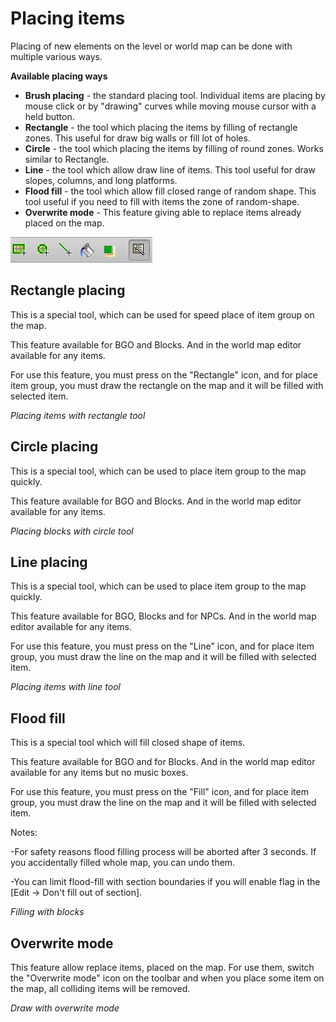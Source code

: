 # Placing items

Placing of new elements on the level or world map can be done with multiple various ways.

**Available placing ways**
- **Brush placing** - the standard placing tool. Individual items are placing
by mouse click or by "drawing" curves while moving mouse cursor with a held
button.
- **Rectangle** - the tool which placing the items by filling of rectangle
zones. This useful for draw big walls or fill lot of holes.
- **Circle** - the tool which placing the items by filling of round zones.
Works similar to Rectangle.
- **Line** - the tool which allow draw line of items. This tool useful for
draw slopes, columns, and long platforms.
- **Flood fill** - the tool which allow fill closed range of random shape.
This tool useful if you need to fill with items the zone of random-shape.
- **Overwrite mode** - This feature giving able to replace items already
placed on the map.


![PI](screenshots/LevelEditing/Items/PlacingTools.png)


## Rectangle placing

This is a special tool, which can be used for speed place of item group
on the map.

This feature available for BGO and Blocks. And in the world map editor
available for any items.

For use this feature, you must press on the "Rectangle" icon, and for
place item group, you must draw the rectangle on the map and it will be
filled with selected item.

_Placing items with rectangle tool_

<ImageZoom
  alt="demo-place-rect"
  url="demos/demo-place-rect.gif"
  width="200px"
  :border="true"
/>


## Circle placing

This is a special tool, which can be used to place item group to the
map quickly.

This feature available for BGO and Blocks. And in the world map editor
available for any items.

_Placing blocks with circle tool_

<ImageZoom
  alt="demo-place-circle"
  url="demos/demo-place-circle.gif"
  width="200px"
  :border="true"
/>


## Line placing

This is a special tool, which can be used to place item group to the
map quickly.

This feature available for BGO, Blocks and for NPCs. And in the world
map editor available for any items.

For use this feature, you must press on the "Line" icon, and for place
item group, you must draw the line on the map and it will be filled with
selected item.

_Placing items with line tool_

<ImageZoom
  alt="demo-place-line"
  url="demos/demo-place-line.gif"
  width="200px"
  :border="true"
/><ImageZoom
  alt="place_blocks_line2"
  url="screenshots/LevelEditing/Items/place_blocks_line2.png"
  width="200px"
  :border="true"
/>


## Flood fill

This is a special tool which will fill closed shape of items.

This feature available for BGO and for Blocks. And in the world map
editor available for any items but no music boxes.
 
For use this feature, you must press on the "Fill" icon, and for place
item group, you must draw the line on the map and it will be filled
with selected item.

Notes:

-For safety reasons flood filling process will be aborted after 3 seconds.
If you accidentally filled whole map, you can undo them.

-You can limit flood-fill with section boundaries if you will enable
flag in the  \[Edit -> Don't fill out of section\].

_Filling with blocks_

<ImageZoom
  alt="demo-place-flood"
  url="demos/demo-place-flood.gif"
  width="200px"
  :border="true"
/>


## Overwrite mode

This feature allow replace items, placed on the map. For use them, switch
the "Overwrite mode" icon on the toolbar and when you place some item on
the map, all colliding items will be removed.

_Draw with overwrite mode_

<ImageZoom
  alt="demo-override-mode"
  url="demos/demo-override-mode.gif"
  width="200px"
  :border="true"
/>
